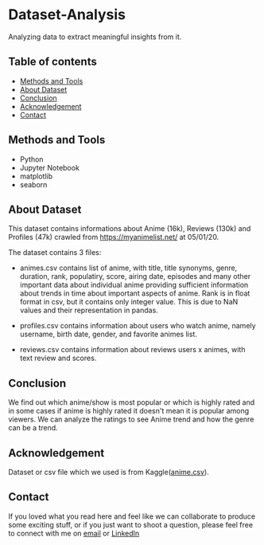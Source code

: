 # Dataset-Analysis
Analyzing data to extract meaningful insights from it.

## Table of contents

* [Methods and Tools](#methods-and-tools)
* [About Dataset](#About-Dataset)
* [Conclusion](#Conclusion)
* [Acknowledgement](#Acknowledgement)
* [Contact](#contact)


## Methods and Tools

* Python 
* Jupyter Notebook
* matplotlib
* seaborn

## About Dataset

This dataset contains informations about Anime (16k), Reviews (130k) and Profiles (47k) crawled from https://myanimelist.net/ at 05/01/20.

The dataset contains 3 files:

* animes.csv contains list of anime, with title, title synonyms, genre, duration, rank, populatiry, score, airing date, episodes and many other important data about individual anime providing sufficient information about trends in time about important aspects of anime. Rank is in float format in csv, but it contains only integer value. This is due to NaN values and their representation in pandas.

* profiles.csv contains information about users who watch anime, namely username, birth date, gender, and favorite animes list.

* reviews.csv contains information about reviews users x animes, with text review and scores.


## Conclusion
We find out which anime/show is most popular or which is highly rated and in some cases if anime is highly rated it doesn't mean it is popular among viewers. We can analyze the ratings to see Anime trend and how the genre can be a trend.

## Acknowledgement
Dataset or csv file which we used is from Kaggle(<a href="https://www.kaggle.com/datasets/marlesson/myanimelist-dataset-animes-profiles-reviews">anime.csv</a>). 

## Contact
If you loved what you read here and feel like we can collaborate to produce some exciting stuff, or if you
just want to shoot a question, please feel free to connect with me on 
<a href="mailto:nimish786.kalwar@gmail.com">email</a> or 
<a href="https://www.linkedin.com/in/nimish-kalwar/" target="_blank">LinkedIn</a>

